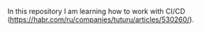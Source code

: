 In this repository I am learning how to work with CI/CD (https://habr.com/ru/companies/tuturu/articles/530260/).
